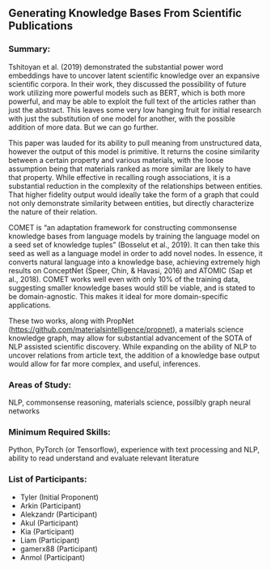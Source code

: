 ## Generating Knowledge Bases From Scientific Publications

### Summary: 
Tshitoyan et al. (2019) demonstrated the substantial power word embeddings have to uncover latent scientific knowledge over an expansive scientific corpora. In their work, they discussed the possibility of future work utilizing more powerful models such as BERT, which is both more powerful, and may be able to exploit the full text of the articles rather than just the abstract. This leaves some very low hanging fruit for initial research with just the substitution of one model for another, with the possible addition of more data. But we can go further.

This paper was lauded for its ability to pull meaning from unstructured data, however the output of this model is primitive. It returns the cosine similarity between a certain property and various materials, with the loose assumption being that materials ranked as more similar are likely to have that property. While effective in recalling rough associations, it is a substantial reduction in the complexity of the relationships between entities. That higher fidelity output would ideally take the form of a graph that could not only demonstrate similarity between entities, but directly characterize the nature of their relation. 

COMET is “an adaptation framework for constructing commonsense knowledge bases from language models by training the language model on a seed set of knowledge tuples” (Bosselut et al., 2019). It can then take this seed as well as a language model in order to add novel nodes. In essence, it converts natural language into a knowledge base, achieving extremely high results on ConceptNet (Speer, Chin, & Havasi, 2016) and ATOMIC (Sap et al., 2018). COMET works well even with only 10% of the training data, suggesting smaller knowledge bases would still be viable, and is stated to be domain-agnostic. This makes it ideal for more domain-specific applications.

These two works, along with PropNet (https://github.com/materialsintelligence/propnet), a materials science knowledge graph, may allow for substantial advancement of the SOTA of NLP assisted scientific discovery. While expanding on the ability of NLP to uncover relations from article text, the addition of a knowledge base output would allow for far more complex, and useful, inferences. 

### Areas of Study: 
NLP, commonsense reasoning, materials science, possilbly graph neural networks

### Minimum Required Skills: 
Python, PyTorch (or Tensorflow), experience with text processing and NLP, ability to read understand and evaluate relevant literature

### List of Participants:
- Tyler (Initial Proponent)
- Arkin (Participant)
- Alekzandr (Participant)
- Akul (Participant)
- Kia (Participant)
- Liam (Participant)
- gamerx88 (Participant)
- Anmol (Participant)
